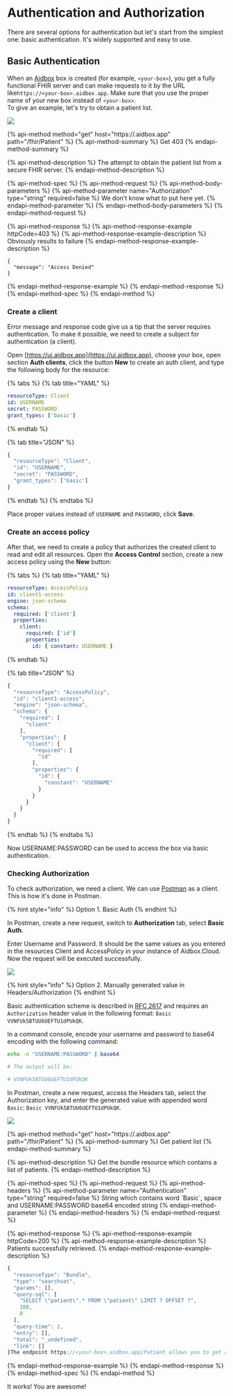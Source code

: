 # Authentication and Authorization

There are several options for authentication but let's start from the simplest one: basic authentication. It's widely supported and easy to use.

## Basic Authentication

When an [Aidbox](https://www.health-samurai.io/aidbox) box is created \(for example, `<your-box>`\), you get a fully functional FHIR server and can make requests to it by the URL like`https://<your-box>.aidbox.app`. Make sure that you use the proper name of your new box instead of `<your-box>`.   
To give an example, let's try to obtain a patient list. 

![](../.gitbook/assets/scr-2018-10-17_11-08-38.png)

{% api-method method="get" host="https://<your-box>.aidbox.app" path="/fhir/Patient" %}
{% api-method-summary %}
Get 403
{% endapi-method-summary %}

{% api-method-description %}
The attempt to obtain the patient list from a secure FHIR server.
{% endapi-method-description %}

{% api-method-spec %}
{% api-method-request %}
{% api-method-body-parameters %}
{% api-method-parameter name="Authorization" type="string" required=false %}
We don't know what to put here yet.
{% endapi-method-parameter %}
{% endapi-method-body-parameters %}
{% endapi-method-request %}

{% api-method-response %}
{% api-method-response-example httpCode=403 %}
{% api-method-response-example-description %}
Obviously results to failure
{% endapi-method-response-example-description %}

```
{
  "message": "Access Denied"
}
```
{% endapi-method-response-example %}
{% endapi-method-response %}
{% endapi-method-spec %}
{% endapi-method %}

### Create a client

Error message and response code give us a tip that the server requires authentication. To make it possible, we need to create a subject for authentication \(a client\).

Open [https://ui.aidbox.app](https://ui.aidbox.app), choose your box, open section **Auth clients**, click the button **New** to create an auth client, and type the following body for the resource:

{% tabs %}
{% tab title="YAML" %}
```yaml
resourceType: Client
id: USERNAME
secret: PASSWORD
grant_types: ['basic']
```
{% endtab %}

{% tab title="JSON" %}
```javascript
{ 
  "resourceType": "Client",
  "id": "USERNAME",
  "secret": "PASSWORD",
  "grant_types": ['basic']
}
```
{% endtab %}
{% endtabs %}

Place proper values instead of `USERNAME` and `PASSWORD`, click **Save**.

### Create an access policy

After that, we need to create a policy that authorizes the created client to read and edit all resources. Open the **Access Control** section, create a new access policy using the **New** button:

{% tabs %}
{% tab title="YAML" %}
```yaml
resourceType: AccessPolicy
id: client1-access
engine: json-schema
schema:
  required: ['client']
  properties:
    client:
      required: ['id']
      properties:
        id: { constant: USERNAME }
```
{% endtab %}

{% tab title="JSON" %}
```javascript
{
  "resourceType": "AccessPolicy",
  "id": "client1-access",
  "engine": "json-schema",
  "schema": {
    "required": [
      "client"
    ],
    "properties": {
      "client": {
        "required": [
          "id"
        ],
        "properties": {
          "id": {
            "constant": "USERNAME"
          }
        }
      }
    }
  }
}
```
{% endtab %}
{% endtabs %}

Now USERNAME:PASSWORD can be used to access the box via basic authentication.

### Checking Authorization

To check authorization, we need a client. We can use [Postman](https://www.getpostman.com/) as a client. This is how it's done in Postman.

{% hint style="info" %}
Option 1. Basic Auth
{% endhint %}

 In Postman, create a new request, switch to **Authorization** tab, select **Basic Auth**.

Enter Username and Password. It should be the same values as you entered in the resources Client and AccessPolicy in your instance of Aidbox.Cloud. Now the request will be executed successfully.

![](../.gitbook/assets/scr-2018-10-17_11-11-59.png)

{% hint style="info" %}
Option 2. Manually generated value in Headers/Authorization
{% endhint %}

Basic authentication scheme is described in [RFC 2617](https://tools.ietf.org/html/rfc2617#page-5) and requires an `Authorization` header value in the following format: `Basic VVNFUk5BTUU6UEFTU1dPUkQK`.

In a command console, encode your username and password to base64 encoding with the following command: 

```bash
echo -n "USERNAME:PASSWORD" | base64

# The output will be:

# VVNFUk5BTUU6UEFTU1dPUkQK
```

In Postman, create a new request, access the Headers tab,  select the Authorization key, and enter the generated value with appended word `Basic`: `Basic VVNFUk5BTUU6UEFTU1dPUkQK`. 

![](../.gitbook/assets/scr-2018-10-17_11-09-28.png)

{% api-method method="get" host="https://<your-box>.aidbox.app" path="/fhir/Patient" %}
{% api-method-summary %}
Get patient list
{% endapi-method-summary %}

{% api-method-description %}
Get the bundle resource which contains a list of patients.
{% endapi-method-description %}

{% api-method-spec %}
{% api-method-request %}
{% api-method-headers %}
{% api-method-parameter name="Authentication" type="string" required=false %}
String which contains word \`Basic\`, space and USERNAME:PASSWORD base64 encoded string 
{% endapi-method-parameter %}
{% endapi-method-headers %}
{% endapi-method-request %}

{% api-method-response %}
{% api-method-response-example httpCode=200 %}
{% api-method-response-example-description %}
Patients successfully retrieved.
{% endapi-method-response-example-description %}

```javascript
{
  "resourceType": "Bundle",
  "type": "searchset",
  "params": [],
  "query-sql": [
    "SELECT \"patient\".* FROM \"patient\" LIMIT ? OFFSET ?",
    100,
    0
  ],
  "query-time": 2,
  "entry": [],
  "total": "_undefined",
  "link": []
}The endpoint https://<your-box>.aidbox.app/Patient allows you to get a list of patients but requires an authentication in most cases. Let's prepare an authorization header to help the server to authenticate our client and authorize the request to /Patient.
```
{% endapi-method-response-example %}
{% endapi-method-response %}
{% endapi-method-spec %}
{% endapi-method %}

It works! You are awesome!

